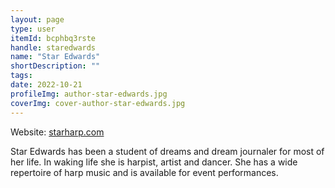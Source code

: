 ```yaml
---
layout: page
type: user
itemId: bcphbq3rste
handle: staredwards
name: "Star Edwards"
shortDescription: ""
tags:
date: 2022-10-21
profileImg: author-star-edwards.jpg
coverImg: cover-author-star-edwards.jpg
---
```


Website: <a href="http://www.starharp.com/" target="_blank">starharp.com</a>

Star Edwards has been a student of dreams and dream journaler for most of her life. In waking life she is harpist, artist and dancer. She has a wide repertoire of harp music and is available for event performances.

